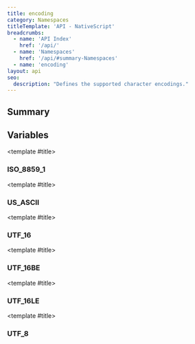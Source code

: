 ```yaml
---
title: encoding
category: Namespaces
titleTemplate: 'API - NativeScript'
breadcrumbs:
  - name: 'API Index'
    href: '/api/'
  - name: 'Namespaces'
    href: '/api/#summary-Namespaces'
  - name: 'encoding'
layout: api
seo:
  description: "Defines the supported character encodings."
---
```


<!-- This page is auto generated, do not edit manually. -->
<!-- Run "yarn generate:api-docs" to regenerate -->

<script setup lang="ts">
  import { provide } from "vue";
  import API_DATA from "./encoding.data.json";
  
  provide('API_DATA', API_DATA);
</script>

<APIRefHierarchy v-once />

<APIRefComment commentBase64="eyJibG9ja1RhZ3MiOltdLCJtb2RpZmllclRhZ3MiOnt9LCJzdW1tYXJ5IjpbeyJraW5kIjoidGV4dCIsInRleHQiOiJEZWZpbmVzIHRoZSBzdXBwb3J0ZWQgY2hhcmFjdGVyIGVuY29kaW5ncy4ifV19" v-once />

## <Heading ignore>Summary</Heading>

<APIRefSummary v-once />

## Variables

<div class="isConst">

<APIRef for="2390" v-once>

<template #title>

### ISO_8859_1

</template>

</APIRef>

</div>

<div class="isConst">

<APIRef for="2391" v-once>

<template #title>

### US_ASCII

</template>

</APIRef>

</div>

<div class="isConst">

<APIRef for="2392" v-once>

<template #title>

### UTF_16

</template>

</APIRef>

</div>

<div class="isConst">

<APIRef for="2393" v-once>

<template #title>

### UTF_16BE

</template>

</APIRef>

</div>

<div class="isConst">

<APIRef for="2394" v-once>

<template #title>

### UTF_16LE

</template>

</APIRef>

</div>

<div class="isConst">

<APIRef for="2395" v-once>

<template #title>

### UTF_8

</template>

</APIRef>

</div>
